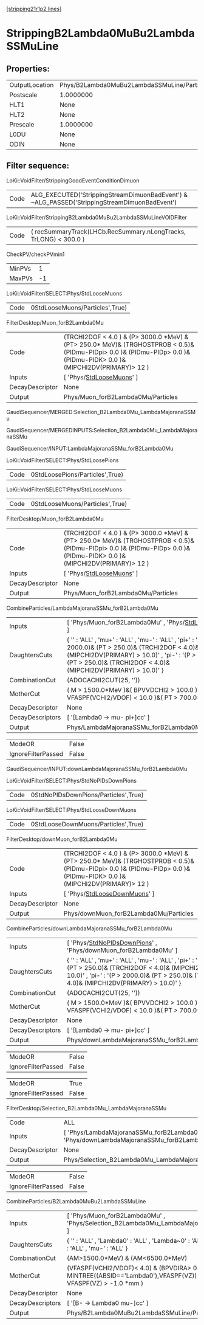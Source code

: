 [[stripping21r1p2 lines]](./stripping21r1p2-index)

# StrippingB2Lambda0MuBu2LambdaSSMuLine

## Properties:

|                |                                             |
|----------------|---------------------------------------------|
| OutputLocation | Phys/B2Lambda0MuBu2LambdaSSMuLine/Particles |
| Postscale      | 1.0000000                                   |
| HLT1           | None                                        |
| HLT2           | None                                        |
| Prescale       | 1.0000000                                   |
| L0DU           | None                                        |
| ODIN           | None                                        |

## Filter sequence:

LoKi::VoidFilter/StrippingGoodEventConditionDimuon

|      |                                                                                              |
|------|----------------------------------------------------------------------------------------------|
| Code | ALG_EXECUTED('StrippingStreamDimuonBadEvent') & ~ALG_PASSED('StrippingStreamDimuonBadEvent') |

LoKi::VoidFilter/StrippingB2Lambda0MuBu2LambdaSSMuLineVOIDFilter

|      |                                                                   |
|------|-------------------------------------------------------------------|
| Code | ( recSummaryTrack(LHCb.RecSummary.nLongTracks, TrLONG) \< 300.0 ) |

CheckPV/checkPVmin1

|        |     |
|--------|-----|
| MinPVs | 1   |
| MaxPVs | -1  |

LoKi::VoidFilter/SELECT:Phys/StdLooseMuons

|      |                                 |
|------|---------------------------------|
| Code | 0StdLooseMuons/Particles',True) |

FilterDesktop/Muon_forB2Lambda0Mu

|                 |                                                                                                                                                                                 |
|-----------------|---------------------------------------------------------------------------------------------------------------------------------------------------------------------------------|
| Code            | (TRCHI2DOF \< 4.0 ) & (P\> 3000.0 \*MeV) & (PT\> 250.0\* MeV)& (TRGHOSTPROB \< 0.5)& (PIDmu-PIDpi\> 0.0 )& (PIDmu-PIDp\> 0.0 )& (PIDmu-PIDK\> 0.0 )& (MIPCHI2DV(PRIMARY)\> 12 ) |
| Inputs          | [ 'Phys/[StdLooseMuons](./stripping21r1p2-commonparticles-stdloosemuons)' ]                                                                                                   |
| DecayDescriptor | None                                                                                                                                                                            |
| Output          | Phys/Muon_forB2Lambda0Mu/Particles                                                                                                                                              |

GaudiSequencer/MERGED:Selection_B2Lambda0Mu_LambdaMajoranaSSMu

GaudiSequencer/MERGEDINPUTS:Selection_B2Lambda0Mu_LambdaMajoranaSSMu

GaudiSequencer/INPUT:LambdaMajoranaSSMu_forB2Lambda0Mu

LoKi::VoidFilter/SELECT:Phys/StdLoosePions

|      |                                 |
|------|---------------------------------|
| Code | 0StdLoosePions/Particles',True) |

LoKi::VoidFilter/SELECT:Phys/StdLooseMuons

|      |                                 |
|------|---------------------------------|
| Code | 0StdLooseMuons/Particles',True) |

FilterDesktop/Muon_forB2Lambda0Mu

|                 |                                                                                                                                                                                 |
|-----------------|---------------------------------------------------------------------------------------------------------------------------------------------------------------------------------|
| Code            | (TRCHI2DOF \< 4.0 ) & (P\> 3000.0 \*MeV) & (PT\> 250.0\* MeV)& (TRGHOSTPROB \< 0.5)& (PIDmu-PIDpi\> 0.0 )& (PIDmu-PIDp\> 0.0 )& (PIDmu-PIDK\> 0.0 )& (MIPCHI2DV(PRIMARY)\> 12 ) |
| Inputs          | [ 'Phys/[StdLooseMuons](./stripping21r1p2-commonparticles-stdloosemuons)' ]                                                                                                   |
| DecayDescriptor | None                                                                                                                                                                            |
| Output          | Phys/Muon_forB2Lambda0Mu/Particles                                                                                                                                              |

CombineParticles/LambdaMajoranaSSMu_forB2Lambda0Mu

|                  |                                                                                                                                                                                                                                      |
|------------------|--------------------------------------------------------------------------------------------------------------------------------------------------------------------------------------------------------------------------------------|
| Inputs           | [ 'Phys/Muon_forB2Lambda0Mu' , 'Phys/[StdLoosePions](./stripping21r1p2-commonparticles-stdloosepions)' ]                                                                                                                           |
| DaughtersCuts    | { '' : 'ALL' , 'mu+' : 'ALL' , 'mu-' : 'ALL' , 'pi+' : '(P \> 2000.0)& (PT \> 250.0)& (TRCHI2DOF \< 4.0)& (MIPCHI2DV(PRIMARY) \> 10.0)' , 'pi-' : '(P \> 2000.0)& (PT \> 250.0)& (TRCHI2DOF \< 4.0)& (MIPCHI2DV(PRIMARY) \> 10.0)' } |
| CombinationCut   | (ADOCACHI2CUT(25, ''))                                                                                                                                                                                                               |
| MotherCut        | ( M \> 1500.0\*MeV )&( BPVVDCHI2 \> 100.0 )&( VFASPF(VCHI2/VDOF) \< 10.0 )&( PT \> 700.0\*MeV )                                                                                                                                      |
| DecayDescriptor  | None                                                                                                                                                                                                                                 |
| DecayDescriptors | [ '[Lambda0 -\> mu- pi+]cc' ]                                                                                                                                                                                                    |
| Output           | Phys/LambdaMajoranaSSMu_forB2Lambda0Mu/Particles                                                                                                                                                                                     |

|                    |       |
|--------------------|-------|
| ModeOR             | False |
| IgnoreFilterPassed | False |

GaudiSequencer/INPUT:downLambdaMajoranaSSMu_forB2Lambda0Mu

LoKi::VoidFilter/SELECT:Phys/StdNoPIDsDownPions

|      |                                      |
|------|--------------------------------------|
| Code | 0StdNoPIDsDownPions/Particles',True) |

LoKi::VoidFilter/SELECT:Phys/StdLooseDownMuons

|      |                                     |
|------|-------------------------------------|
| Code | 0StdLooseDownMuons/Particles',True) |

FilterDesktop/downMuon_forB2Lambda0Mu

|                 |                                                                                                                                                                                 |
|-----------------|---------------------------------------------------------------------------------------------------------------------------------------------------------------------------------|
| Code            | (TRCHI2DOF \< 4.0 ) & (P\> 3000.0 \*MeV) & (PT\> 250.0\* MeV)& (TRGHOSTPROB \< 0.5)& (PIDmu-PIDpi\> 0.0 )& (PIDmu-PIDp\> 0.0 )& (PIDmu-PIDK\> 0.0 )& (MIPCHI2DV(PRIMARY)\> 12 ) |
| Inputs          | [ 'Phys/[StdLooseDownMuons](./stripping21r1p2-commonparticles-stdloosedownmuons)' ]                                                                                           |
| DecayDescriptor | None                                                                                                                                                                            |
| Output          | Phys/downMuon_forB2Lambda0Mu/Particles                                                                                                                                          |

CombineParticles/downLambdaMajoranaSSMu_forB2Lambda0Mu

|                  |                                                                                                                                                                                                                                      |
|------------------|--------------------------------------------------------------------------------------------------------------------------------------------------------------------------------------------------------------------------------------|
| Inputs           | [ 'Phys/[StdNoPIDsDownPions](./stripping21r1p2-commonparticles-stdnopidsdownpions)' , 'Phys/downMuon_forB2Lambda0Mu' ]                                                                                                             |
| DaughtersCuts    | { '' : 'ALL' , 'mu+' : 'ALL' , 'mu-' : 'ALL' , 'pi+' : '(P \> 2000.0)& (PT \> 250.0)& (TRCHI2DOF \< 4.0)& (MIPCHI2DV(PRIMARY) \> 10.0)' , 'pi-' : '(P \> 2000.0)& (PT \> 250.0)& (TRCHI2DOF \< 4.0)& (MIPCHI2DV(PRIMARY) \> 10.0)' } |
| CombinationCut   | (ADOCACHI2CUT(25, ''))                                                                                                                                                                                                               |
| MotherCut        | ( M \> 1500.0\*MeV )&( BPVVDCHI2 \> 100.0 )&( VFASPF(VCHI2/VDOF) \< 10.0 )&( PT \> 700.0\*MeV )                                                                                                                                      |
| DecayDescriptor  | None                                                                                                                                                                                                                                 |
| DecayDescriptors | [ '[Lambda0 -\> mu- pi+]cc' ]                                                                                                                                                                                                    |
| Output           | Phys/downLambdaMajoranaSSMu_forB2Lambda0Mu/Particles                                                                                                                                                                                 |

|                    |       |
|--------------------|-------|
| ModeOR             | False |
| IgnoreFilterPassed | False |

|                    |       |
|--------------------|-------|
| ModeOR             | True  |
| IgnoreFilterPassed | False |

FilterDesktop/Selection_B2Lambda0Mu_LambdaMajoranaSSMu

|                 |                                                                                               |
|-----------------|-----------------------------------------------------------------------------------------------|
| Code            | ALL                                                                                           |
| Inputs          | [ 'Phys/LambdaMajoranaSSMu_forB2Lambda0Mu' , 'Phys/downLambdaMajoranaSSMu_forB2Lambda0Mu' ] |
| DecayDescriptor | None                                                                                          |
| Output          | Phys/Selection_B2Lambda0Mu_LambdaMajoranaSSMu/Particles                                       |

|                    |       |
|--------------------|-------|
| ModeOR             | False |
| IgnoreFilterPassed | False |

CombineParticles/B2Lambda0MuBu2LambdaSSMuLine

|                  |                                                                                                                     |
|------------------|---------------------------------------------------------------------------------------------------------------------|
| Inputs           | [ 'Phys/Muon_forB2Lambda0Mu' , 'Phys/Selection_B2Lambda0Mu_LambdaMajoranaSSMu' ]                                  |
| DaughtersCuts    | { '' : 'ALL' , 'Lambda0' : 'ALL' , 'Lambda~0' : 'ALL' , 'mu+' : 'ALL' , 'mu-' : 'ALL' }                             |
| CombinationCut   | (AM\>1500.0\*MeV) & (AM\<6500.0\*MeV)                                                                               |
| MotherCut        | (VFASPF(VCHI2/VDOF)\< 4.0) & (BPVDIRA\> 0.99)& ( MINTREE((ABSID=='Lambda0'),VFASPF(VZ)) - VFASPF(VZ) \> -1.0 \*mm ) |
| DecayDescriptor  | None                                                                                                                |
| DecayDescriptors | [ '[B- -\> Lambda0 mu-]cc' ]                                                                                    |
| Output           | Phys/B2Lambda0MuBu2LambdaSSMuLine/Particles                                                                         |
